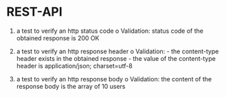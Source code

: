 # REST-API

1. a test to verify an http status code
  o	Validation: status code of the obtained response is 200 OK
  
2. a test to verify an http response header
  o	Validation: - the content-type header exists in the obtained response
                - the value of the content-type header is application/json; charset=utf-8

3. a test to verify an http response body
  o	Validation: the content of the response body is the array of 10 users
